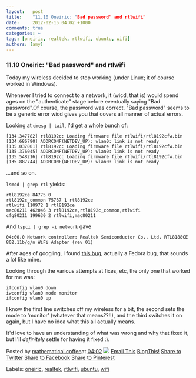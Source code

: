 ```yaml
---
layout:   post
title:    "11.10 Oneiric: "Bad password" and rtlwifi"
date:     2012-02-15 04:02 +1000
comments: true
categories: ~
tags: [oneiric, realtek, rtlwifi, ubuntu, wifi]
authors: [amy]
---
```

### 11.10 Oneiric: "Bad password" and rtlwifi

Today my wireless decided to stop working (under Linux; it of course worked in Windows).

Whenever I tried to connect to a network, it (wicd, that is) would spend ages on the "authenticate" stage before eventually saying "Bad password".Of course, the password was correct. "Bad password" seems to be a generic error wicd gives you that covers all manner of actual errors.

Looking at `dmesg | tail`, I'd get a whole bunch of:

    [134.347782] rtl8192c: Loading firmware file rtlwifi/rtl8192cfw.bin
    [134.686790] ADDRCONF(NETDEV_UP): wlan0: link is not ready
    [135.037001] rtl8192c: Loading firmware file rtlwifi/rtl8192cfw.bin
    [135.376045] ADDRCONF(NETDEV_UP): wlan0: link is not ready
    [135.548216] rtl8192c: Loading firmware file rtlwifi/rtl8192cfw.bin
    [135.887744] ADDRCONF(NETDEV_UP): wlan0: link is not ready

...and so on.

`lsmod | grep rtl` yields:

    rtl8192ce 84775 0 
    rtl8192c_common 75767 1 rtl8192ce
    rtlwifi 110972 1 rtl8192ce
    mac80211 462046 3 rtl8192ce,rtl8192c_common,rtlwifi
    cfg80211 199630 2 rtlwifi,mac80211

And `lspci | grep -i network` gave

    04:00.0 Network controller: Realtek Semiconductor Co., Ltd. RTL8188CE 802.11b/g/n WiFi Adapter (rev 01)

After ages of googling, I found [this bug](https://bugzilla.redhat.com/show_bug.cgi?id=729618), actually a Fedora bug, that sounds a lot like mine.

Looking through the various attempts at fixes, etc, the only one that worked for me was:

    ifconfig wlan0 down
    iwconfig wlan0 mode monitor
    ifconfig wlan0 up

I know the first line switches off my wireless for a bit, the second sets the mode to 'monitor' (whatever that means??!!), and the third switches it on again, but I have no idea what this all actually means.

It'd love to have an understanding of what was wrong and why that fixed it, but I'll _definitely_ settle for having it fixed :).

Posted by [mathematical.coffee](http://www.blogger.com/profile/15453196627437456098 "author profile")at [<abbr class="published" title="2012-02-15T04:02:00-08:00">04:02</abbr>](1110-oneiric-bad-password-and-rtlwifi.html "permanent link") [![](http://img2.blogblog.com/img/icon18_edit_allbkg.gif)](http://www.blogger.com/post-edit.g?blogID=7039473604287682752&postID=292445394747498321&from=pencil "Edit Post")
 [Email This](http://www.blogger.com/share-post.g?blogID=7039473604287682752&postID=292445394747498321&target=email "Email This") [BlogThis!](http://www.blogger.com/share-post.g?blogID=7039473604287682752&postID=292445394747498321&target=blog "BlogThis!") [Share to Twitter](http://www.blogger.com/share-post.g?blogID=7039473604287682752&postID=292445394747498321&target=twitter "Share to Twitter") [Share to Facebook](http://www.blogger.com/share-post.g?blogID=7039473604287682752&postID=292445394747498321&target=facebook "Share to Facebook") [Share to Pinterest](http://www.blogger.com/share-post.g?blogID=7039473604287682752&postID=292445394747498321&target=pinterest "Share to Pinterest")
<plusone source="blogger:blog:plusone" href="http://mathematicalcoffee.blogspot.com/2012/02/1110-oneiric-bad-password-and-rtlwifi.html" size="medium" width="300" annotation="inline"></plusone>

Labels: [oneiric](../../search/label/oneiric.html), [realtek](../../search/label/realtek.html), [rtlwifi](../../search/label/rtlwifi.html), [ubuntu](../../search/label/ubuntu.html), [wifi](../../search/label/wifi.html)

